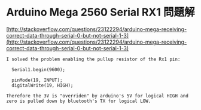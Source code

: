 # Arduino Mega 2560 Serial RX1 問題解
 
[http://stackoverflow.com/questions/23122294/arduino-mega-receiving-correct-data-through-serial-0-but-not-serial-1-3](http://stackoverflow.com/questions/23122294/arduino-mega-receiving-correct-data-through-serial-0-but-not-serial-1-3)
 
  
          

    I solved the problem enabling the pullup resistor of the Rx1 pin:
     
      Serial1.begin(9600);
     
      pinMode(19, INPUT);  
      digitalWrite(19, HIGH);
      
    Therefore the 3V is "overriden" by arduino's 5V for logical HIGH and zero is pulled down by bluetooth's TX for logical LOW.
     

 

